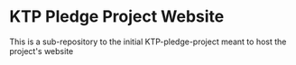 # KTP Pledge Project Website
This is a sub-repository to the initial KTP-pledge-project meant to host the project's website
